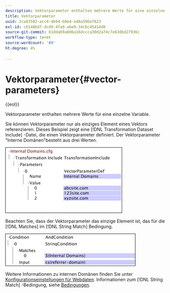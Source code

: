```yaml
---
description: Vektorparameter enthalten mehrere Werte für eine einzelne Variable.
title: Vektorparameter
uuid: 2ca83502-acc4-4b94-b0e4-a48a596e7623
exl-id: c6140bdf-dcd9-4fa9-a6e0-34cbc45414d0
source-git-commit: b1dda69a606a16dccca30d2a74c7e63dbd27936c
workflow-type: tm+mt
source-wordcount: '89'
ht-degree: 4%

---
```


# Vektorparameter{#vector-parameters}

{{eol}}

Vektorparameter enthalten mehrere Werte für eine einzelne Variable.

Sie können Vektorparameter nur als einziges Element eines Vektors referenzieren. Dieses Beispiel zeigt eine [!DNL Transformation Dataset Include] -Datei, die einen Vektorparameter definiert. Der Vektorparameter &quot;Interne Domänen&quot;besteht aus drei Werten.

![](assets/cfg_WebParameters_InternalDomains.png)

Beachten Sie, dass der Vektorparameter das einzige Element ist, das für die [!DNL Matches] im [!DNL String Match] Bedingung.

![](assets/cfg_Parameters_InternalDomains_Ref.png)

Weitere Informationen zu internen Domänen finden Sie unter [Konfigurationseinstellungen für Webdaten](../../../../home/c-dataset-const-proc/c-config-web-data/c-config-web-data.md#concept-9a306b65483a484bb3f6f3c1d7e77519). Informationen zum [!DNL String Match] -Bedingung, siehe [Bedingungen](../../../../home/c-dataset-const-proc/c-conditions/c-abt-cond.md).
